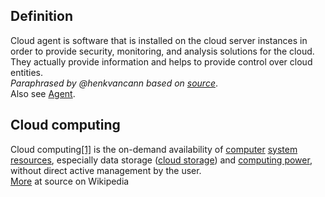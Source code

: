 ## Definition
Cloud agent is software that is installed on the cloud server instances in order to provide security, monitoring, and analysis solutions for the cloud. They actually provide information and helps to provide control over cloud entities.\
_Paraphrased by @henkvancann based on [source](https://www.cloudopedia.com/cloud-agent/)_.\
Also see [Agent](agent).

## Cloud computing
Cloud computing[[1]](https://en.wikipedia.org/wiki/Cloud_computing?wprov=srpw1_1#cite_note-urlAn_Introduction_to_Dew_Computing:_Definition''',_Concept_and_Implications_-_IEEE_Journals_&_Magazine-1) is the on-demand availability of [computer](https://en.wikipedia.org/wiki/Computer) [system resources](https://en.wikipedia.org/wiki/System_resource), especially data storage ([cloud storage](https://en.wikipedia.org/wiki/Cloud_storage)) and [computing power](https://en.wikipedia.org/wiki/Computing_power), without direct active management by the user.\
[More](https://en.wikipedia.org/wiki/Cloud_computing) at source on Wikipedia